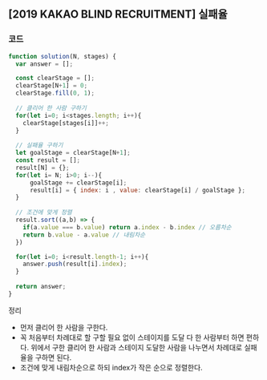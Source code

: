 

##  [2019 KAKAO BLIND RECRUITMENT] 실패율

 

### 코드

```javascript
function solution(N, stages) {
  var answer = [];

  const clearStage = [];
  clearStage[N+1] = 0;
  clearStage.fill(0, 1);
  
  // 클리어 한 사람 구하기
  for(let i=0; i<stages.length; i++){
    clearStage[stages[i]]++;
  }
  
  // 실패율 구하기
  let goalStage = clearStage[N+1];
  const result = [];
  result[N] = {};
  for(let i= N; i>0; i--){
      goalStage += clearStage[i];
      result[i] = { index: i , value: clearStage[i] / goalStage };
  }
  
  // 조건에 맞게 정렬
  result.sort((a,b) => {
    if(a.value === b.value) return a.index - b.index // 오름차순
    return b.value - a.value // 내림차순 
  })

  for(let i=0; i<result.length-1; i++){
    answer.push(result[i].index);
  }
    
  return answer;
}


```

정리

- 먼저 클리어 한 사람을 구한다.
- 꼭 처음부터 차례대로 할 구할 필요 없이 스테이지를 도달 다 한 사람부터 하면 편하다. 위에서 구한 클리어 한 사람과 스테이지 도달한 사람을 나누면서 차례대로 실패율을 구하면 된다.
- 조건에 맞게 내림차순으로 하되 index가 작은 순으로 정렬한다.
